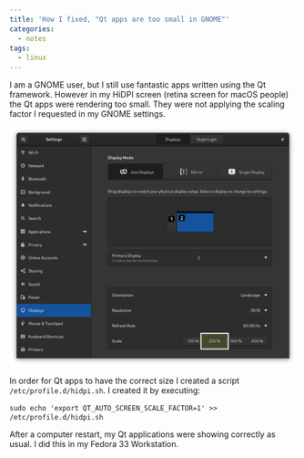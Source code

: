 ```yaml
---
title: 'How I fixed, "Qt apps are too small in GNOME"'
categories:
  - notes
tags:
  - linux
---
```

I am a GNOME user, but I still use fantastic apps written using the Qt framework. However in my HiDPI screen (retina screen for macOS people) the Qt apps were rendering too small. They were not applying the scaling factor I requested in my GNOME settings.

<!-- more -->

![Scale factor in GNOME](/assets/images/gnome-scale-factor.png)

In order for Qt apps to have the correct size I created a script `/etc/profile.d/hidpi.sh`. I created it by executing:

```
sudo echo 'export QT_AUTO_SCREEN_SCALE_FACTOR=1' >> /etc/profile.d/hidpi.sh
```

After a computer restart, my Qt applications were showing correctly as usual. I did this in my Fedora 33 Workstation.